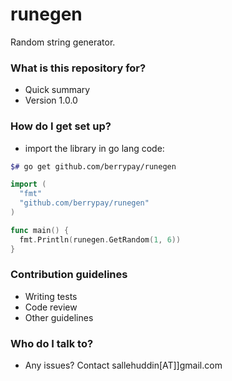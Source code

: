 # runegen #

Random string generator.

### What is this repository for? ###

* Quick summary
* Version 1.0.0

### How do I get set up? ###

* import the library in go lang code:
  
```bash
$# go get github.com/berrypay/runegen
```

```go
import (
  "fmt"
  "github.com/berrypay/runegen"
)

func main() {
  fmt.Println(runegen.GetRandom(1, 6))
}
```

### Contribution guidelines ###

* Writing tests
* Code review
* Other guidelines

### Who do I talk to? ###

* Any issues? Contact sallehuddin[AT]]gmail.com
